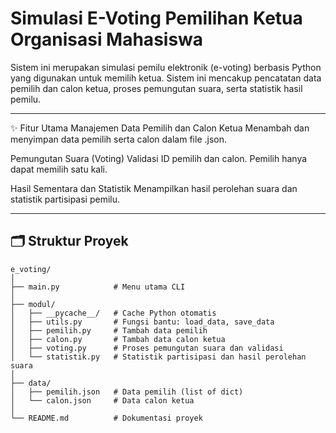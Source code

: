 # Simulasi E-Voting Pemilihan Ketua Organisasi Mahasiswa

Sistem ini merupakan simulasi pemilu elektronik (e-voting) berbasis Python yang digunakan untuk memilih ketua. Sistem ini mencakup pencatatan data pemilih dan calon ketua, proses pemungutan suara, serta statistik hasil pemilu.

---

✨ Fitur Utama
Manajemen Data Pemilih dan Calon Ketua
Menambah dan menyimpan data pemilih serta calon dalam file .json.

Pemungutan Suara (Voting)
Validasi ID pemilih dan calon. Pemilih hanya dapat memilih satu kali.

Hasil Sementara dan Statistik
Menampilkan hasil perolehan suara dan statistik partisipasi pemilu.

---

## 🗂️ Struktur Proyek

```plaintext
e_voting/
│
├── main.py            # Menu utama CLI
│
├── modul/
│   ├── __pycache__/   # Cache Python otomatis
│   ├── utils.py       # Fungsi bantu: load_data, save_data
│   ├── pemilih.py     # Tambah data pemilih
│   ├── calon.py       # Tambah data calon ketua
│   ├── voting.py      # Proses pemungutan suara dan validasi
│   └── statistik.py   # Statistik partisipasi dan hasil perolehan suara
│
├── data/
│   ├── pemilih.json   # Data pemilih (list of dict)
│   └── calon.json     # Data calon ketua
│
└── README.md          # Dokumentasi proyek
